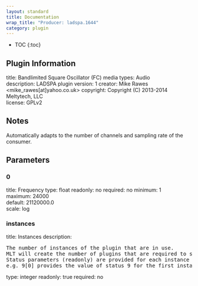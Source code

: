 ```yaml
---
layout: standard
title: Documentation
wrap_title: "Producer: ladspa.1644"
category: plugin
---
```

* TOC
{:toc}

## Plugin Information

title: Bandlimited Square Oscillator (FC)
media types:
Audio  
description: LADSPA plugin
version: 1
creator: Mike Rawes <mike_rawes[at]yahoo.co.uk>
copyright: Copyright (C) 2013-2014 Meltytech, LLC  
license: GPLv2  

## Notes

Automatically adapts to the number of channels and sampling rate of the consumer.

## Parameters

### 0

title: Frequency  type: float
readonly: no
required: no
minimum: 1  
maximum: 24000  
default: 21120000.0  
scale: log  

### instances

title: Instances  description:
<pre>
The number of instances of the plugin that are in use.
MLT will create the number of plugins that are required to support the number of audio channels.
Status parameters (readonly) are provided for each instance and are accessed by specifying the instance number after the identifier (starting at zero).
e.g. 9[0] provides the value of status 9 for the first instance.
</pre>
type: integer
readonly: true
required: no

